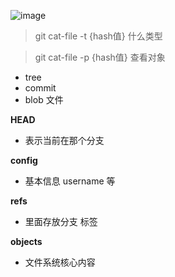 ![image](https://s2.ax1x.com/2019/04/29/E1YkWQ.png)

> git cat-file -t {hash值} 什么类型

> git cat-file -p {hash值} 查看对象

* tree
* commit
* blob  文件

**HEAD**

* 表示当前在那个分支

**config**

* 基本信息 username 等
 
**refs**

* 里面存放分支 标签

**objects**
* 文件系统核心内容
